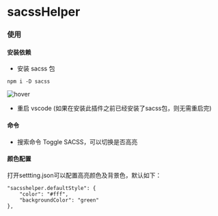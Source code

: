 # sacssHelper

### 使用
#### 安装依赖
- 安装 sacss 包
```
npm i -D sacss
```
![hover](https://user-images.githubusercontent.com/26340566/113652190-e636b200-96c5-11eb-85b9-75a261a69223.gif)
- 重启 vscode (如果在安装此插件之前已经安装了sacss包，则无需重启完)

#### 命令
- 搜索命令 Toggle SACSS，可以切换是否高亮

#### 颜色配置
打开settting.json可以配置高亮颜色及背景色，默认如下：
```   
"sacsshelper.defaultStyle": {
    "color": "#fff",
    "backgroundColor": "green"
},
```